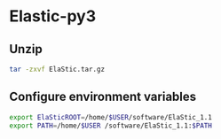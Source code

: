 # Elastic-py3

## Unzip
```bash
tar -zxvf ElaStic.tar.gz
```

## Configure environment variables
```bash
export ElaSticROOT=/home/$USER/software/ElaStic_1.1
export PATH=/home/$USER /software/ElaStic_1.1:$PATH
```
